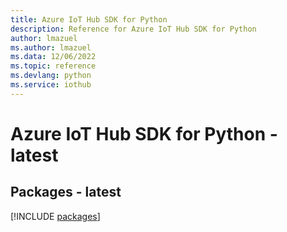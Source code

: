 ```yaml
---
title: Azure IoT Hub SDK for Python
description: Reference for Azure IoT Hub SDK for Python
author: lmazuel
ms.author: lmazuel
ms.data: 12/06/2022
ms.topic: reference
ms.devlang: python
ms.service: iothub
---
```

# Azure IoT Hub SDK for Python - latest
## Packages - latest
[!INCLUDE [packages](iot-hub-index.md)]